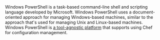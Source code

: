Windows PowerShell is a task-based command-line shell and scripting
language developed by Microsoft. Windows PowerShell uses a
document-oriented approach for managing Windows-based
machines, similar to the approach that's used for managing Unix and
Linux-based machines. Windows PowerShell is [a tool-agnostic
platform](https://docs.microsoft.com/en-us/powershell/scripting/powershell-scripting)
that supports using Chef for configuration management.
